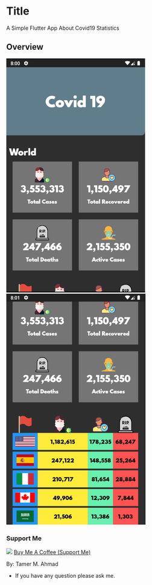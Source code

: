 # Title

A Simple Flutter App About Covid19 Statistics

## Overview

![](images/Display-Screens/screen-01.PNG)
![](images/Display-Screens/screen-02.PNG)

### Support Me
![](https://user-images.githubusercontent.com/38374139/82101919-8c787280-9716-11ea-88fb-2dfe98eafb3c.png)
[Buy Me A Coffee (Support Me)](https://www.patreon.com/tamerayesh)

By: Tamer M. Ahmad
* If you have any question please ask me.

